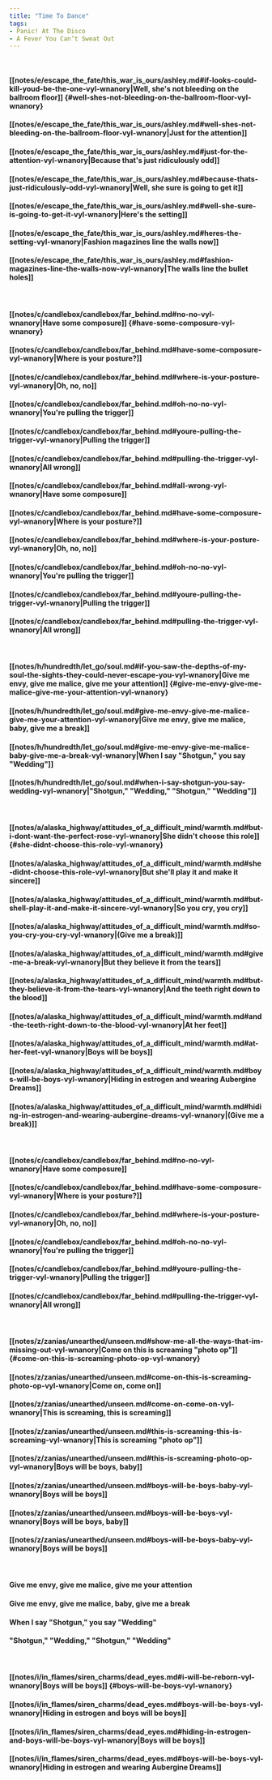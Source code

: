 ```yaml
---
title: "Time To Dance"
tags:
- Panic! At The Disco
- A Fever You Can’t Sweat Out
---
```

&nbsp;
#### [[notes/e/escape_the_fate/this_war_is_ours/ashley.md#if-looks-could-kill-youd-be-the-one-vyl-wnanory|Well, she's not bleeding on the ballroom floor]] {#well-shes-not-bleeding-on-the-ballroom-floor-vyl-wnanory}
#### [[notes/e/escape_the_fate/this_war_is_ours/ashley.md#well-shes-not-bleeding-on-the-ballroom-floor-vyl-wnanory|Just for the attention]]
#### [[notes/e/escape_the_fate/this_war_is_ours/ashley.md#just-for-the-attention-vyl-wnanory|Because that's just ridiculously odd]]
#### [[notes/e/escape_the_fate/this_war_is_ours/ashley.md#because-thats-just-ridiculously-odd-vyl-wnanory|Well, she sure is going to get it]]
#### [[notes/e/escape_the_fate/this_war_is_ours/ashley.md#well-she-sure-is-going-to-get-it-vyl-wnanory|Here's the setting]]
#### [[notes/e/escape_the_fate/this_war_is_ours/ashley.md#heres-the-setting-vyl-wnanory|Fashion magazines line the walls now]]
#### [[notes/e/escape_the_fate/this_war_is_ours/ashley.md#fashion-magazines-line-the-walls-now-vyl-wnanory|The walls line the bullet holes]]
&nbsp;
#### [[notes/c/candlebox/candlebox/far_behind.md#no-no-vyl-wnanory|Have some composure]] {#have-some-composure-vyl-wnanory}
#### [[notes/c/candlebox/candlebox/far_behind.md#have-some-composure-vyl-wnanory|Where is your posture?]]
#### [[notes/c/candlebox/candlebox/far_behind.md#where-is-your-posture-vyl-wnanory|Oh, no, no]]
#### [[notes/c/candlebox/candlebox/far_behind.md#oh-no-no-vyl-wnanory|You're pulling the trigger]]
#### [[notes/c/candlebox/candlebox/far_behind.md#youre-pulling-the-trigger-vyl-wnanory|Pulling the trigger]]
#### [[notes/c/candlebox/candlebox/far_behind.md#pulling-the-trigger-vyl-wnanory|All wrong]]
#### [[notes/c/candlebox/candlebox/far_behind.md#all-wrong-vyl-wnanory|Have some composure]]
#### [[notes/c/candlebox/candlebox/far_behind.md#have-some-composure-vyl-wnanory|Where is your posture?]]
#### [[notes/c/candlebox/candlebox/far_behind.md#where-is-your-posture-vyl-wnanory|Oh, no, no]]
#### [[notes/c/candlebox/candlebox/far_behind.md#oh-no-no-vyl-wnanory|You're pulling the trigger]]
#### [[notes/c/candlebox/candlebox/far_behind.md#youre-pulling-the-trigger-vyl-wnanory|Pulling the trigger]]
#### [[notes/c/candlebox/candlebox/far_behind.md#pulling-the-trigger-vyl-wnanory|All wrong]]
&nbsp;
#### [[notes/h/hundredth/let_go/soul.md#if-you-saw-the-depths-of-my-soul-the-sights-they-could-never-escape-you-vyl-wnanory|Give me envy, give me malice, give me your attention]] {#give-me-envy-give-me-malice-give-me-your-attention-vyl-wnanory}
#### [[notes/h/hundredth/let_go/soul.md#give-me-envy-give-me-malice-give-me-your-attention-vyl-wnanory|Give me envy, give me malice, baby, give me a break]]
#### [[notes/h/hundredth/let_go/soul.md#give-me-envy-give-me-malice-baby-give-me-a-break-vyl-wnanory|When I say "Shotgun," you say "Wedding"]]
#### [[notes/h/hundredth/let_go/soul.md#when-i-say-shotgun-you-say-wedding-vyl-wnanory|"Shotgun," "Wedding," "Shotgun," "Wedding"]]
&nbsp;
#### [[notes/a/alaska_highway/attitudes_of_a_difficult_mind/warmth.md#but-i-dont-want-the-perfect-rose-vyl-wnanory|She didn't choose this role]] {#she-didnt-choose-this-role-vyl-wnanory}
#### [[notes/a/alaska_highway/attitudes_of_a_difficult_mind/warmth.md#she-didnt-choose-this-role-vyl-wnanory|But she'll play it and make it sincere]]
#### [[notes/a/alaska_highway/attitudes_of_a_difficult_mind/warmth.md#but-shell-play-it-and-make-it-sincere-vyl-wnanory|So you cry, you cry]]
#### [[notes/a/alaska_highway/attitudes_of_a_difficult_mind/warmth.md#so-you-cry-you-cry-vyl-wnanory|(Give me a break)]]
#### [[notes/a/alaska_highway/attitudes_of_a_difficult_mind/warmth.md#give-me-a-break-vyl-wnanory|But they believe it from the tears]]
#### [[notes/a/alaska_highway/attitudes_of_a_difficult_mind/warmth.md#but-they-believe-it-from-the-tears-vyl-wnanory|And the teeth right down to the blood]]
#### [[notes/a/alaska_highway/attitudes_of_a_difficult_mind/warmth.md#and-the-teeth-right-down-to-the-blood-vyl-wnanory|At her feet]]
#### [[notes/a/alaska_highway/attitudes_of_a_difficult_mind/warmth.md#at-her-feet-vyl-wnanory|Boys will be boys]]
#### [[notes/a/alaska_highway/attitudes_of_a_difficult_mind/warmth.md#boys-will-be-boys-vyl-wnanory|Hiding in estrogen and wearing Aubergine Dreams]]
#### [[notes/a/alaska_highway/attitudes_of_a_difficult_mind/warmth.md#hiding-in-estrogen-and-wearing-aubergine-dreams-vyl-wnanory|(Give me a break)]]
&nbsp;
#### [[notes/c/candlebox/candlebox/far_behind.md#no-no-vyl-wnanory|Have some composure]]
#### [[notes/c/candlebox/candlebox/far_behind.md#have-some-composure-vyl-wnanory|Where is your posture?]]
#### [[notes/c/candlebox/candlebox/far_behind.md#where-is-your-posture-vyl-wnanory|Oh, no, no]]
#### [[notes/c/candlebox/candlebox/far_behind.md#oh-no-no-vyl-wnanory|You're pulling the trigger]]
#### [[notes/c/candlebox/candlebox/far_behind.md#youre-pulling-the-trigger-vyl-wnanory|Pulling the trigger]]
#### [[notes/c/candlebox/candlebox/far_behind.md#pulling-the-trigger-vyl-wnanory|All wrong]]
&nbsp;
#### [[notes/z/zanias/unearthed/unseen.md#show-me-all-the-ways-that-im-missing-out-vyl-wnanory|Come on this is screaming "photo op"]] {#come-on-this-is-screaming-photo-op-vyl-wnanory}
#### [[notes/z/zanias/unearthed/unseen.md#come-on-this-is-screaming-photo-op-vyl-wnanory|Come on, come on]]
#### [[notes/z/zanias/unearthed/unseen.md#come-on-come-on-vyl-wnanory|This is screaming, this is screaming]]
#### [[notes/z/zanias/unearthed/unseen.md#this-is-screaming-this-is-screaming-vyl-wnanory|This is screaming "photo op"]]
#### [[notes/z/zanias/unearthed/unseen.md#this-is-screaming-photo-op-vyl-wnanory|Boys will be boys, baby]]
#### [[notes/z/zanias/unearthed/unseen.md#boys-will-be-boys-baby-vyl-wnanory|Boys will be boys]]
#### [[notes/z/zanias/unearthed/unseen.md#boys-will-be-boys-vyl-wnanory|Boys will be boys, baby]]
#### [[notes/z/zanias/unearthed/unseen.md#boys-will-be-boys-baby-vyl-wnanory|Boys will be boys]]
&nbsp;
#### Give me envy, give me malice, give me your attention
#### Give me envy, give me malice, baby, give me a break
#### When I say "Shotgun," you say "Wedding"
#### "Shotgun," "Wedding," "Shotgun," "Wedding"
&nbsp;
#### [[notes/i/in_flames/siren_charms/dead_eyes.md#i-will-be-reborn-vyl-wnanory|Boys will be boys]] {#boys-will-be-boys-vyl-wnanory}
#### [[notes/i/in_flames/siren_charms/dead_eyes.md#boys-will-be-boys-vyl-wnanory|Hiding in estrogen and boys will be boys]]
#### [[notes/i/in_flames/siren_charms/dead_eyes.md#hiding-in-estrogen-and-boys-will-be-boys-vyl-wnanory|Boys will be boys]]
#### [[notes/i/in_flames/siren_charms/dead_eyes.md#boys-will-be-boys-vyl-wnanory|Hiding in estrogen and wearing Aubergine Dreams]]
